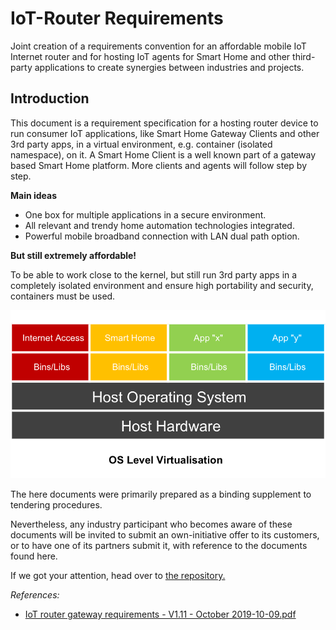 # IoT-Router Requirements
Joint creation of a requirements convention for an affordable mobile IoT Internet router and for hosting IoT agents for Smart Home and other third-party applications to create synergies between industries and projects.

## Introduction

This document is a requirement specification for a hosting router device to run consumer IoT applications, like Smart Home Gateway Clients and other 3rd party apps, in a virtual environment, e.g. container (isolated namespace), on it. A Smart Home Client is a well known part of a gateway based Smart Home platform. More clients and agents will follow step by step.

**Main ideas**

- One box for multiple applications in a secure environment.
- All relevant and trendy home automation technologies integrated.
- Powerful mobile broadband connection with LAN dual path option.

**But still extremely affordable!**

To be able to work close to the kernel, but still run 3rd party apps in a completely isolated environment and ensure high portability and security, containers must be used. 

![OS Level Virtualisation](os_level_virtualization.png)

The here documents were primarily prepared as a binding supplement to tendering procedures. 

Nevertheless, any industry participant who becomes aware of these documents will be invited to submit an own-initiative offer to its customers, or to have one of its partners submit it, with reference to the documents found here.

If we got your attention, head over to [the repository.](https://github.com/fkroepfl/IoT-Router)

*References:*
- [IoT router gateway requirements - V1.11 - October 2019-10-09.pdf](https://github.com/fkroepfl/IoT-Router/blob/master/IoT%20router%20gateway%20requirements%20-%20V1.11%20-%20October%202019-10-09.pdf)
